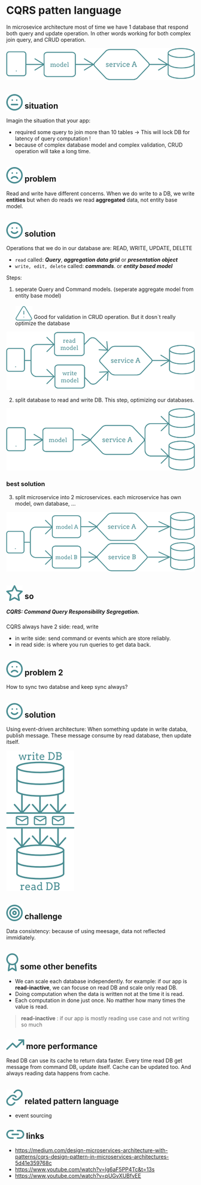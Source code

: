 # CQRS patten language

In microsevice architecture most of time we have 1 database that respond both query and update operation.
In other words working for both complex join query, and CRUD operation.

<img src="../images/CQRS/simple-service.svg" />

## <img src="../images/icons/meh.svg" style="position:relative; top:5px;" /> situation

Imagin the situation that your app:

-   required some query to join more than 10 tables -> This will lock DB for latency of query computation !
-   because of complex database model and complex validation, CRUD operation will take a long time.

## <img src="../images/icons/sad.svg" style="position:relative; top:5px" /> problem

Read and write have different concerns.
When we do write to a DB, we write **entities**
but when do reads we read **aggregated** data, not entity base model.

## <img src="../images/icons/happy.svg" style="position:relative; top:5px" /> solution

Operations that we do in our database are: READ, WRITE, UPDATE, DELETE

-   `read` called:
    **_Query_**, **_aggregation data grid_** or **_presentation object_**
-   `write, edit, delete` called:
    **_commands_**. or **_entity based model_**

Steps:

1. seperate Query and Command models.
   (seperate aggregate model from entity base model)

    <img src="../images/icons/warning.svg" style="position:relative; top:5px" /> Good for validation in CRUD operation. But it dosn`t really optimize the database

<img src="../images/CQRS/service-with-2-models.svg" />

2. split database to read and write DB.
   This step, optimizing our databases.

<img src="../images/CQRS/service-with-2-DB.svg" />

### best solution

3. split microservice into 2 microservices.
   each microservice has own model, own database, ...

<img src="../images/CQRS/app-with-2-service.svg" />

## <img src="../images/icons/star.svg" style="position:relative; top:5px" /> so

##### CQRS: Command Query Responsibility Segregation.

CQRS always have 2 side: read, write

-   in write side: send command or events which are store reliably.
-   in read side: is where you run queries to get data back.

## <img src="../images/icons/sad.svg" style="position:relative; top:5px" /> problem 2

How to sync two databse and keep sync always?

## <img src="../images/icons/happy.svg" style="position:relative; top:5px" /> solution

Using event-driven architecture:
When something update in write databa, publish message.
These message consume by read database, then update itself.

<img src="../images/CQRS/DB-messaging.svg" />

## <img src="../images/icons/dart.svg" style="position:relative; top:5px" /> challenge

Data consistency: because of using meesage, data not reflected immidiately.

## <img src="../images/icons/badge.svg" style="position:relative; top:5px" /> some other benefits

-   We can scale each database independently.
    for example: if our app is **read-inactive**, we can focuse on read DB and scale only read DB.
-   Doing computation when the data is written not at the time it is read.
-   Each computation in done just once. No matther how many times the value is read.

> **read-inactive** : if our app is mostly reading use case and not writing so much

## <img src="../images/icons/high.svg" style="position:relative; top:2px" /> more performance

Read DB can use its cache to return data faster.
Every time read DB get message from command DB, update itself. Cache can be updated too.
And always reading data happens from cache.

## <img src="../images/icons/link.svg" style="position:relative; top:5px" /> related pattern language

-   event sourcing

## <img src="../images/icons/link2.svg" /> links

-   https://medium.com/design-microservices-architecture-with-patterns/cqrs-design-pattern-in-microservices-architectures-5d41e359768c
-   https://www.youtube.com/watch?v=lg6aF5PP4Tc&t=13s
-   https://www.youtube.com/watch?v=pUGvXUBfvEE
